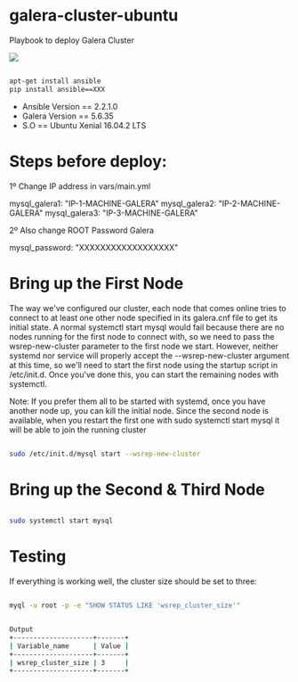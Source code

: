 # galera-cluster-ubuntu
Playbook to deploy Galera Cluster

<img src="http://galeracluster.com/wp-content/uploads/2014/05/Galera-Cluster-logo.jpg">


```bash

apt-get install ansible 
pip install ansible==XXX

```

* Ansible Version == 2.2.1.0
* Galera Version == 5.6.35
* S.O == Ubuntu Xenial 16.04.2 LTS



# Steps before deploy:

1º Change IP address in vars/main.yml

mysql_galera1: "IP-1-MACHINE-GALERA"
mysql_galera2: "IP-2-MACHINE-GALERA"
mysql_galera3: "IP-3-MACHINE-GALERA"

2º Also change ROOT Password Galera

mysql_password: "XXXXXXXXXXXXXXXXXX"


# Bring up the First Node

The way we've configured our cluster, each node that comes online tries to connect to at least one other node specified in its galera.cnf file to get its initial state. A normal systemctl start mysql would fail because there are no nodes running for the first node to connect with, so we need to pass the wsrep-new-cluster parameter to the first node we start. However, neither systemd nor service will properly accept the --wsrep-new-cluster argument at this time, so we'll need to start the first node using the startup script in /etc/init.d. Once you've done this, you can start the remaining nodes with systemctl.

Note: If you prefer them all to be started with systemd, once you have another node up, you can kill the initial node. Since the second node is available, when you restart the first one with sudo systemctl start mysql it will be able to join the running cluster


```bash

sudo /etc/init.d/mysql start --wsrep-new-cluster

```



# Bring up the Second & Third Node

```bash

sudo systemctl start mysql

```



# Testing

If everything is working well, the cluster size should be set to three:


```bash

myql -u root -p -e "SHOW STATUS LIKE 'wsrep_cluster_size'"


Output
+--------------------+-------+
| Variable_name      | Value |
+--------------------+-------+
| wsrep_cluster_size | 3     |
+--------------------+-------+

```

